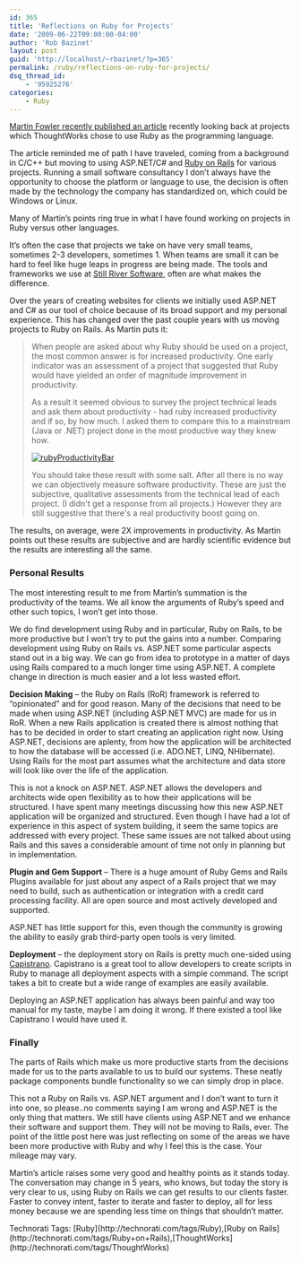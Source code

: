 ```yaml
---
id: 365
title: 'Reflections on Ruby for Projects'
date: '2009-06-22T09:00:00-04:00'
author: 'Rob Bazinet'
layout: post
guid: 'http://localhost/~rbazinet/?p=365'
permalink: /ruby/reflections-on-ruby-for-projects/
dsq_thread_id:
    - '95925276'
categories:
    - Ruby
---
```


[Martin Fowler recently published an article](http://rethink.unspace.ca/2009/6/12/ruby-at-thoughtworks) recently looking back at projects which ThoughtWorks chose to use Ruby as the programming language.

The article reminded me of path I have traveled, coming from a background in C/C++ but moving to using ASP.NET/C# and [Ruby on Rails](http://rubyonrails.org) for various projects. Running a small software consultancy I don’t always have the opportunity to choose the platform or language to use, the decision is often made by the technology the company has standardized on, which could be Windows or Linux.

Many of Martin’s points ring true in what I have found working on projects in Ruby versus other languages.

It’s often the case that projects we take on have very small teams, sometimes 2-3 developers, sometimes 1. When teams are small it can be hard to feel like huge leaps in progress are being made. The tools and frameworks we use at [Still River Software](http://stillriversoftware.com), often are what makes the difference.

Over the years of creating websites for clients we initially used ASP.NET and C# as our tool of choice because of its broad support and my personal experience. This has changed over the past couple years with us moving projects to Ruby on Rails. As Martin puts it:

> When people are asked about why Ruby should be used on a project, the most common answer is for increased productivity. One early indicator was an assessment of a project that suggested that Ruby would have yielded an order of magnitude improvement in productivity.
> 
> As a result it seemed obvious to survey the project technical leads and ask them about productivity - had ruby increased productivity and if so, by how much. I asked them to compare this to a mainstream (Java or .NET) project done in the most productive way they knew how.
> 
> [![rubyProductivityBar](https://accidentaltechnologist.com/files/media/image/WindowsLiveWriter/ReflectionsonRuby_9AEB/rubyProductivityBar_thumb.jpg "rubyProductivityBar")](https://accidentaltechnologist.com/files/media/image/WindowsLiveWriter/ReflectionsonRuby_9AEB/rubyProductivityBar_2.jpg)
> 
> You should take these result with some salt. After all there is no way we can objectively measure software productivity. These are just the subjective, qualitative assessments from the technical lead of each project. (I didn't get a response from all projects.) However they are still suggestive that there's a real productivity boost going on.

The results, on average, were 2X improvements in productivity. As Martin points out these results are subjective and are hardly scientific evidence but the results are interesting all the same.

### Personal Results

The most interesting result to me from Martin’s summation is the productivity of the teams. We all know the arguments of Ruby’s speed and other such topics, I won’t get into those.

We do find development using Ruby and in particular, Ruby on Rails, to be more productive but I won’t try to put the gains into a number. Comparing development using Ruby on Rails vs. ASP.NET some particular aspects stand out in a big way. We can go from idea to prototype in a matter of days using Rails compared to a much longer time using ASP.NET. A complete change in direction is much easier and a lot less wasted effort.

**Decision Making** – the Ruby on Rails (RoR) framework is referred to “opinionated” and for good reason. Many of the decisions that need to be made when using ASP.NET (including ASP.NET MVC) are made for us in RoR. When a new Rails application is created there is almost nothing that has to be decided in order to start creating an application right now. Using ASP.NET, decisions are aplenty, from how the application will be architected to how the database will be accessed (i.e. ADO.NET, LINQ, NHibernate). Using Rails for the most part assumes what the architecture and data store will look like over the life of the application.

This is not a knock on ASP.NET. ASP.NET allows the developers and architects wide open flexibility as to how their applications will be structured. I have spent many meetings discussing how this new ASP.NET application will be organized and structured. Even though I have had a lot of experience in this aspect of system building, it seem the same topics are addressed with every project. These same issues are not talked about using Rails and this saves a considerable amount of time not only in planning but in implementation.

**Plugin and Gem Support** – There is a huge amount of Ruby Gems and Rails Plugins available for just about any aspect of a Rails project that we may need to build, such as authentication or integration with a credit card processing facility. All are open source and most actively developed and supported.

ASP.NET has little support for this, even though the community is growing the ability to easily grab third-party open tools is very limited.

**Deployment** – the deployment story on Rails is pretty much one-sided using [Capistrano](http://www.capify.org/). Capistrano is a great tool to allow developers to create scripts in Ruby to manage all deployment aspects with a simple command. The script takes a bit to create but a wide range of examples are easily available.

Deploying an ASP.NET application has always been painful and way too manual for my taste, maybe I am doing it wrong. If there existed a tool like Capistrano I would have used it.

### Finally

The parts of Rails which make us more productive starts from the decisions made for us to the parts available to us to build our systems. These neatly package components bundle functionality so we can simply drop in place.

This not a Ruby on Rails vs. ASP.NET argument and I don’t want to turn it into one, so please..no comments saying I am wrong and ASP.NET is the only thing that matters. We still have clients using ASP.NET and we enhance their software and support them. They will not be moving to Rails, ever. The point of the little post here was just reflecting on some of the areas we have been more productive with Ruby and why I feel this is the case. Your mileage may vary.

Martin’s article raises some very good and healthy points as it stands today. The conversation may change in 5 years, who knows, but today the story is very clear to us, using Ruby on Rails we can get results to our clients faster. Faster to convey intent, faster to iterate and faster to deploy, all for less money because we are spending less time on things that shouldn’t matter.

<div class="wlWriterEditableSmartContent" id="scid:0767317B-992E-4b12-91E0-4F059A8CECA8:1b9b3f5b-c6e2-4426-9e55-5ee1a6d3a547" style="margin: 0px; padding: 0px; display: inline; float: none;">Technorati Tags: [Ruby](http://technorati.com/tags/Ruby),[Ruby on Rails](http://technorati.com/tags/Ruby+on+Rails),[ThoughtWorks](http://technorati.com/tags/ThoughtWorks)</div>